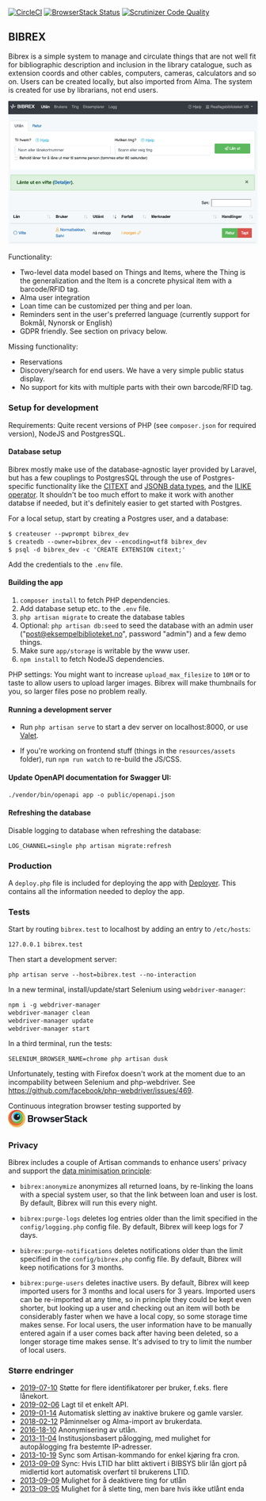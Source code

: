 [![CircleCI](https://circleci.com/gh/scriptotek/bibrex.svg?style=svg)](https://circleci.com/gh/scriptotek/bibrex)
[![BrowserStack Status](https://automate.browserstack.com/badge.svg?badge_key=SlNaWGIyWFFSMGxzK3JKbm1xaE1ZZS8rSjhmbzlhRkc5Zi9na1JwSUFiVT0tLVpubDl1TW1pYW1wSDJZbk1LaHdKUmc9PQ==--4a3f4eaad4dc05575e883ca155ed76931beff6c4)](https://automate.browserstack.com/public-build/SlNaWGIyWFFSMGxzK3JKbm1xaE1ZZS8rSjhmbzlhRkc5Zi9na1JwSUFiVT0tLVpubDl1TW1pYW1wSDJZbk1LaHdKUmc9PQ==--4a3f4eaad4dc05575e883ca155ed76931beff6c4)
[![Scrutinizer Code Quality](https://scrutinizer-ci.com/g/scriptotek/bibrex/badges/quality-score.png?b=master)](https://scrutinizer-ci.com/g/scriptotek/bibrex/?branch=master)

## BIBREX

Bibrex is a simple system to manage and circulate things that are not well fit for bibliographic description and inclusion in the library catalogue, such as extension coords and other cables, computers, cameras, calculators and so on.
Users can be created locally, but also imported from Alma.
The system is created for use by librarians, not end users.

![](doc/bibrex-checkout.png)

Functionality:

- Two-level data model based on Things and Items, where the Thing is the generalization and the Item is a concrete physical item with a barcode/RFID tag.
- Alma user integration
- Loan time can be customized per thing and per loan.
- Reminders sent in the user's preferred language (currently support for Bokmål, Nynorsk or English)
- GDPR friendly. See section on privacy below.

Missing functionality:

- Reservations
- Discovery/search for end users. We have a very simple public status display.
- No support for kits with multiple parts with their own barcode/RFID tag.

### Setup for development

Requirements: Quite recent versions of PHP (see `composer.json` for required version),
NodeJS and PostgresSQL.

#### Database setup

Bibrex mostly make use of the database-agnostic layer provided by Laravel,
but has a few couplings to PostgresSQL through the use of Postgres-specific functionality like
the [CITEXT](https://www.postgresql.org/docs/9.1/citext.html) and
[JSONB data types](https://www.postgresql.org/docs/9.4/datatype-json.html),
and the [ILIKE operator](https://www.postgresql.org/docs/8.3/functions-matching.html).
It shouldn't be too much effort to make it work with another databse if needed,
but it's definitely easier to get started with Postgres.

For a local setup, start by creating a Postgres user, and a database:

    $ createuser --pwprompt bibrex_dev
    $ createdb --owner=bibrex_dev --encoding=utf8 bibrex_dev
    $ psql -d bibrex_dev -c 'CREATE EXTENSION citext;'

Add the credentials to the `.env` file.

#### Building the app

1. `composer install` to fetch PHP dependencies.
2. Add database setup etc. to the `.env` file.
3. `php artisan migrate` to create the database tables
4. Optional:
   `php artisan db:seed` to seed the database with an admin user
    ("post@eksempelbiblioteket.no", password "admin") and a few demo things.
5. Make sure `app/storage` is writable by the www user.
6. `npm install` to fetch NodeJS dependencies.

PHP settings: You might want to increase `upload_max_filesize` to `10M` or to taste
to allow users to upload larger images.
Bibrex will make thumbnails for you, so larger files pose no problem really.

#### Running a development server

* Run `php artisan serve` to start a dev server on localhost:8000,
  or use [Valet](https://laravel.com/docs/5.8/valet).

* If you're working on frontend stuff (things in the `resources/assets` folder),
  run `npm run watch` to re-build the JS/CSS.

#### Update OpenAPI documentation for Swagger UI:

    ./vendor/bin/openapi app -o public/openapi.json

#### Refreshing the database

Disable logging to database when refreshing the database:

    LOG_CHANNEL=single php artisan migrate:refresh

### Production

A `deploy.php` file is included for deploying the app with
[Deployer](https://deployer.org/).
This contains all the information needed to deploy the app.

### Tests

Start by routing `bibrex.test` to localhost by adding an entry to `/etc/hosts`:

    127.0.0.1 bibrex.test

Then start a development server:

    php artisan serve --host=bibrex.test --no-interaction

In a new terminal, install/update/start Selenium using `webdriver-manager`:

    npm i -g webdriver-manager
    webdriver-manager clean
    webdriver-manager update
    webdriver-manager start

In a third terminal, run the tests:

    SELENIUM_BROWSER_NAME=chrome php artisan dusk

Unfortunately, testing with Firefox doesn't work at the moment due to an incompability between Selenium and php-webdriver.
See https://github.com/facebook/php-webdriver/issues/469.

Continuous integration browser testing supported by <br>
<a href="https://www.browserstack.com/"><img width="160" src="./doc/browserstack.svg" alt="BrowserStack"></a>

### Privacy

Bibrex includes a couple of Artisan commands to enhance users' privacy
and support the [data minimisation principle](https://ico.org.uk/for-organisations/guide-to-data-protection/guide-to-the-general-data-protection-regulation-gdpr/principles/data-minimisation/):

* `bibrex:anonymize` anonymizes all returned loans, by re-linking the
  loans with a special system user, so that the link between loan and user
  is lost. By default, Bibrex will run this every night.

* `bibrex:purge-logs` deletes log entries older than the limit specified
  in the `config/logging.php` config file. By default, Bibrex will keep
  logs for 7 days.

* `bibrex:purge-notifications` deletes notifications older than the limit
  specified in the `config/bibrex.php` config file. By default, Bibrex will
  keep notifications for 3 months.

* `bibrex:purge-users` deletes inactive users. By default, Bibrex will keep
  imported users for 3 months and local users for 3 years. Imported users can
  be re-imported at any time, so in principle they could be kept even shorter,
  but looking up a user and checking out an item will both be considerably
  faster when we have a local copy, so some storage time makes sense.
  For local users, the user information have to be manually entered again if
  a user comes back after having been deleted, so a longer storage time makes
  sense. It's advised to try to limit the number of local users.

### Større endringer

* [2019-07-10](https://github.com/scriptotek/bibrex/commit/12989de79476134710324d54dfabbe87dc27f869) Støtte for flere identifikatorer per bruker, f.eks. flere lånekort.
* [2019-02-06](https://github.com/scriptotek/bibrex/commit/28b56049f09c4cb07908bf4e850195c68797c24d) Lagt til et enkelt API.
* [2019-01-14](https://github.com/scriptotek/bibrex/commit/3696480580898a5f2324cf2c7c85a86cdf3c8908) Automatisk sletting av inaktive brukere og gamle varsler.
* [2018-02-12](https://github.com/scriptotek/bibrex/commit/c700caf4a9508679643f45b66af5cd5dd0e1c4b2) Påminnelser og Alma-import av brukerdata.
* [2016-18-10](https://github.com/scriptotek/bibrex/commit/ae059198c7f0a59a94e1742914060d53f75efdaf) Anonymisering av utlån.
* [2013-11-04](https://github.com/scriptotek/bibrex/commit/d8377cd1e2aa8feec105d2a106a0f172d7cba908) Institusjonsbasert pålogging, med mulighet for autopålogging fra bestemte IP-adresser.
* [2013-10-19](https://github.com/scriptotek/bibrex/commit/4e6263c7760dfb9bafe9a4996637b8f231bf18c6) Sync som Artisan-kommando for enkel kjøring fra cron.
* [2013-09-09](https://github.com/scriptotek/bibrex/commit/7a90441e68396e1ad3d6ebb2c3add1b30d680760) Sync: Hvis LTID har blitt aktivert i BIBSYS blir lån gjort på midlertid kort automatisk overført til brukerens LTID.
* [2013-09-09](https://github.com/scriptotek/bibrex/commit/394c3e4608114e4fba9e00b9fe58d78f8ef8f001) Mulighet for å deaktivere ting for utlån
* [2013-09-05](https://github.com/scriptotek/bibrex/commit/0ae2d9e929da84ced1520fa676c83b280683e767) Mulighet for å slette ting, men bare hvis ikke utlånt enda

